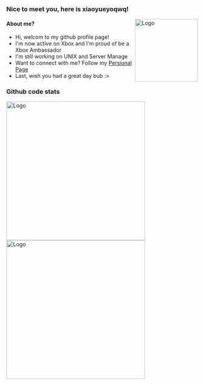 ### Nice to meet you, here is xiaoyueyoqwq!

<img src="https://4782.kstore.space/xiaoyueyoqwq.jpg?password=cb4499c2bb1498bf04068f09c2466953-1715632665805" alt="Logo" align="right" width="165">

#### About me?
* Hi, welcom to my github profile page!
* I'm now active on Xbox and I'm proud of be a Xbox Ambassador
* I'm still working on UNIX and Server Manage
* Want to connect with me? Follow my [Persional Page](https://xiaoyue.moliatopia.icu/)
* Last, wish you had a great day bub :><br>

### Github code stats

<img src="https://github-readme-stats.vercel.app/api?username=xiaoyueyoqwq&show_icons=true&theme=radical" alt="Logo" align="left" width="365">
<img src="https://github-readme-stats.vercel.app/api/top-langs/?username=xiaoyueyoqwq" alt="Logo" align="left" width="365">
